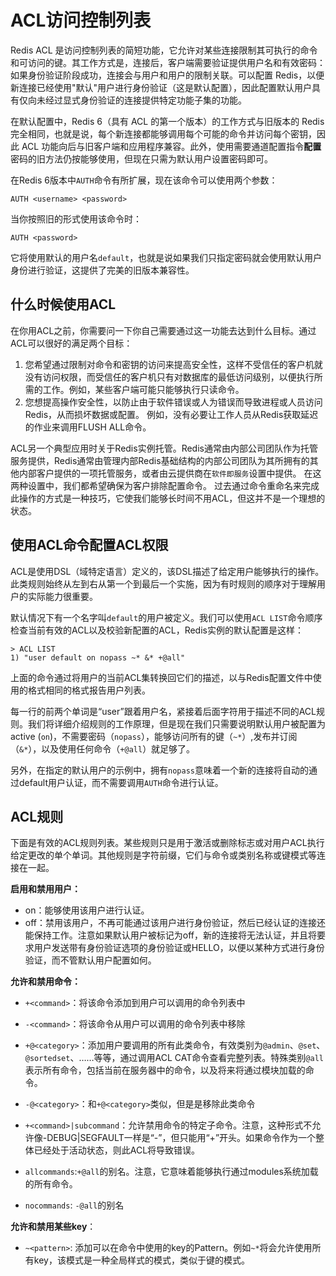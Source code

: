 # ACL访问控制列表

Redis ACL 是访问控制列表的简短功能，它允许对某些连接限制其可执行的命令和可访问的键。其工作方式是，连接后，客户端需要验证提供用户名和有效密码：如果身份验证阶段成功，连接会与用户和用户的限制关联。可以配置 Redis，以便新连接已经使用"默认"用户进行身份验证（这是默认配置），因此配置默认用户具有仅向未经过显式身份验证的连接提供特定功能子集的功能。

在默认配置中，Redis 6（具有 ACL 的第一个版本）的工作方式与旧版本的 Redis 完全相同，也就是说，每个新连接都能够调用每个可能的命令并访问每个密钥，因此 ACL 功能向后与旧客户端和应用程序兼容。此外，使用需要通道配置指令**配置**密码的旧方法仍按能够使用，但现在只需为默认用户设置密码即可。

在Redis 6版本中`AUTH`命令有所扩展，现在该命令可以使用两个参数：

```shell
AUTH <username> <password>
```

当你按照旧的形式使用该命令时：

```shell
AUTH <password>
```

它将使用默认的用户名`default`，也就是说如果我们只指定密码就会使用默认用户身份进行验证，这提供了完美的旧版本兼容性。

## 什么时候使用ACL

在你用ACL之前，你需要问一下你自己需要通过这一功能去达到什么目标。通过ACL可以很好的满足两个目标：

1. 您希望通过限制对命令和密钥的访问来提高安全性，这样不受信任的客户机就没有访问权限，而受信任的客户机只有对数据库的最低访问级别，以便执行所需的工作。例如，某些客户端可能只能够执行只读命令。
2. 您想提高操作安全性，以防止由于软件错误或人为错误而导致进程或人员访问Redis，从而损坏数据或配置。 例如，没有必要让工作人员从Redis获取延迟的作业来调用FLUSH ALL命令。

ACL另一个典型应用时关于Redis实例托管。Redis通常由内部公司团队作为托管服务提供，Redis通常由管理内部Redis基础结构的内部公司团队为其所拥有的其他内部客户提供的一项托管服务，或者由云提供商在`软件即服务`设置中提供。 在这两种设置中，我们都希望确保为客户排除配置命令。 过去通过命令重命名来完成此操作的方式是一种技巧，它使我们能够长时间不用ACL，但这并不是一个理想的状态。

## 使用ACL命令配置ACL权限

ACL是使用DSL（域特定语言）定义的，该DSL描述了给定用户能够执行的操作。 此类规则始终从左到右从第一个到最后一个实施，因为有时规则的顺序对于理解用户的实际能力很重要。

默认情况下有一个名字叫`default`的用户被定义。我们可以使用`ACL LIST`命令顺序检查当前有效的ACL以及校验新配置的ACL，Redis实例的默认配置是这样：

```shell
> ACL LIST
1) "user default on nopass ~* &* +@all"
```

上面的命令通过将用户的当前ACL集转换回它们的描述，以与Redis配置文件中使用的格式相同的格式报告用户列表。

每一行的前两个单词是“user”跟着用户名，紧接着后面字符用于描述不同的ACL规则。我们将详细介绍规则的工作原理，但是现在我们只需要说明默认用户被配置为active (`on`)，不需要密码（`nopass`），能够访问所有的键（`~*`）,发布并订阅（`&*`），以及使用任何命令（`+@all`）就足够了。

另外，在指定的默认用户的示例中，拥有`nopass`意味着一个新的连接将自动的通过default用户认证，而不需要调用`AUTH`命令进行认证。

## ACL规则

下面是有效的ACL规则列表。某些规则只是用于激活或删除标志或对用户ACL执行给定更改的单个单词。其他规则是字符前缀，它们与命令或类别名称或键模式等连接在一起。

**启用和禁用用户：**

- on：能够使用该用户进行认证。
- off：禁用该用户，不再可能通过该用户进行身份验证，然后已经认证的连接还能保持工作。注意如果默认用户被标记为off，新的连接将无法认证，并且将要求用户发送带有身份验证选项的身份验证或HELLO，以便以某种方式进行身份验证，而不管默认用户配置如何。

**允许和禁用命令：**

- `+<command>`：将该命令添加到用户可以调用的命令列表中
- `-<command>`：将该命令从用户可以调用的命令列表中移除
- `+@<category>`：添加用户要调用的所有此类命令，有效类别为`@admin`、`@set`、`@sortedset`、……等等，通过调用ACL CAT命令查看完整列表。特殊类别`@all`表示所有命令，包括当前在服务器中的命令，以及将来将通过模块加载的命令。

- `-@<category>`：和`+@<category>`类似，但是是移除此类命令
- `+<command>|subcommand`：允许禁用命令的特定子命令。注意，这种形式不允许像-DEBUG|SEGFAULT一样是“-”，但只能用“+”开头。如果命令作为一个整体已经处于活动状态，则此ACL将导致错误。
- `allcommands`:`+@all`的别名。注意，它意味着能够执行通过modules系统加载的所有命令。
- `nocommands`: `-@all`的别名

**允许和禁用某些key**：

- `~<pattern>`: 添加可以在命令中使用的key的Pattern。例如`~*`将会允许使用所有key，该模式是一种全局样式的模式，类似于键的模式。